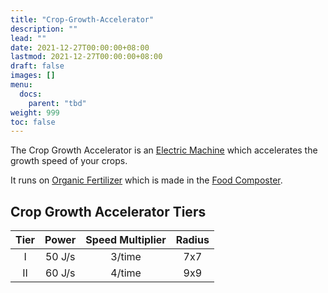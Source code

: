 ```yaml
---
title: "Crop-Growth-Accelerator"
description: ""
lead: ""
date: 2021-12-27T00:00:00+08:00
lastmod: 2021-12-27T00:00:00+08:00
draft: false
images: []
menu: 
  docs:
    parent: "tbd"
weight: 999
toc: false
---
```


The Crop Growth Accelerator is an [Electric Machine](https://github.com/Slimefun/Slimefun4/wiki/Electric-Machines) which accelerates the growth speed of your crops.  

It runs on [Organic Fertilizer](https://github.com/Slimefun/Slimefun4/wiki/Miscellaneous-Items) which is made in the [Food Composter](https://github.com/Slimefun/Slimefun4/wiki/Food-Composter).

## Crop Growth Accelerator Tiers

| Tier | Power   | Speed Multiplier | Radius |
| :--: | :-----: | :--------------: | :----: |
| I    | 50 J/s  | 3/time           | 7x7    |
| II   | 60 J/s  | 4/time           | 9x9    |
